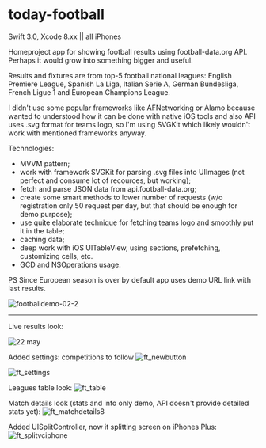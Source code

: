 # today-football
Swift 3.0, Xcode 8.xx || all iPhones

Homeproject app for showing football results using football-data.org API. Perhaps it would grow into something bigger and useful.

Results and fixtures are from top-5 football national leagues: English Premiere League, Spanish La Liga, Italian Serie A, German Bundesliga, French Ligue 1 and European Champions League.

I didn't use some popular frameworks like AFNetworking or Alamo because wanted to understood how it can be done with native iOS tools and also API uses .svg format for teams logo, so I'm using SVGKit which likely wouldn't work with mentioned frameworks anyway.

Technologies:
- MVVM pattern;
- work with framework SVGKit for parsing .svg files into UIImages (not perfect and consume lot of recources, but working);
- fetch and parse JSON data from api.football-data.org;
- create some smart methods to lower number of requests (w/o registration only 50 request per day, but that should be enough for demo purpose);
- use quite elaborate technique for fetching teams logo and smoothly put it in the table;
- caching data;
- deep work with iOS UITableView, using sections, prefetching, customizing cells, etc.
- GCD and NSOperations usage.

PS Since European season is over by default app uses demo URL link with last results.

![footballdemo-02-2](https://cloud.githubusercontent.com/assets/23110283/26798273/86aa0ff4-4a38-11e7-8444-eb7e637a3422.gif)

*****
Live results look:

![22 may](https://cloud.githubusercontent.com/assets/23110283/26800293/740abed0-4a41-11e7-9898-40c30fe73e27.png)

Added settings: competitions to follow
![ft_newbutton](https://user-images.githubusercontent.com/23110283/27452771-873b0cf4-579c-11e7-9f6b-a049107fb4fd.png)

![ft_settings](https://user-images.githubusercontent.com/23110283/27452773-88910f40-579c-11e7-9c9b-90f6c39c9416.png)

Leagues table look:
![ft_table](https://user-images.githubusercontent.com/23110283/27887226-48aeccf4-61e8-11e7-9f39-9ce90ac5f6e9.png)

Match details look (stats and info only demo, API doesn't provide detailed stats yet):
![ft_matchdetails8](https://user-images.githubusercontent.com/23110283/27887251-76498e6a-61e8-11e7-9766-113cf7e7f891.png)

Added UISplitController, now it splitting screen on iPhones Plus:
![ft_splitvciphone](https://user-images.githubusercontent.com/23110283/27887229-4bd06b0e-61e8-11e7-8e5d-a98942c61fdc.png)

